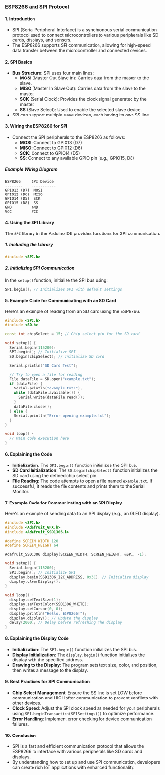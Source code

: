 ### **ESP8266 and SPI Protocol**

#### 1. **Introduction**
- SPI (Serial Peripheral Interface) is a synchronous serial communication protocol used to connect microcontrollers to various peripherals like SD cards, displays, and sensors.
- The ESP8266 supports SPI communication, allowing for high-speed data transfer between the microcontroller and connected devices.

#### 2. **SPI Basics**
- **Bus Structure**: SPI uses four main lines:
  - **MOSI** (Master Out Slave In): Carries data from the master to the slave.
  - **MISO** (Master In Slave Out): Carries data from the slave to the master.
  - **SCK** (Serial Clock): Provides the clock signal generated by the master.
  - **SS** (Slave Select): Used to enable the selected slave device.
- SPI can support multiple slave devices, each having its own SS line.

#### 3. **Wiring the ESP8266 for SPI**
- Connect the SPI peripherals to the ESP8266 as follows:
  - **MOSI**: Connect to GPIO13 (D7)
  - **MISO**: Connect to GPIO12 (D6)
  - **SCK**: Connect to GPIO14 (D5)
  - **SS**: Connect to any available GPIO pin (e.g., GPIO15, D8)

##### Example Wiring Diagram
```
ESP8266     SPI Device
--------    -----------
GPIO13 (D7)  MOSI
GPIO12 (D6)  MISO
GPIO14 (D5)  SCK
GPIO15 (D8)  SS
GND         GND
VCC         VCC
```

#### 4. **Using the SPI Library**
The `SPI` library in the Arduino IDE provides functions for SPI communication.

##### 1. **Including the Library**
```cpp
#include <SPI.h>
```

##### 2. **Initializing SPI Communication**
In the `setup()` function, initialize the SPI bus using:
```cpp
SPI.begin(); // Initializes SPI with default settings
```

#### 5. **Example Code for Communicating with an SD Card**
Here's an example of reading from an SD card using the ESP8266.

```cpp
#include <SPI.h>
#include <SD.h>

const int chipSelect = 15; // Chip select pin for the SD card

void setup() {
  Serial.begin(115200);
  SPI.begin(); // Initialize SPI
  SD.begin(chipSelect); // Initialize SD card

  Serial.println("SD Card Test");

  // Try to open a file for reading
  File dataFile = SD.open("example.txt");
  if (dataFile) {
    Serial.println("example.txt:");
    while (dataFile.available()) {
      Serial.write(dataFile.read());
    }
    dataFile.close();
  } else {
    Serial.println("Error opening example.txt");
  }
}

void loop() {
  // Main code execution here
}
```

#### 6. **Explaining the Code**
- **Initialization**: The `SPI.begin()` function initializes the SPI bus.
- **SD Card Initialization**: The `SD.begin(chipSelect)` function initializes the SD card using the defined chip select pin.
- **File Reading**: The code attempts to open a file named `example.txt`. If successful, it reads the file contents and prints them to the Serial Monitor.

#### 7. **Example Code for Communicating with an SPI Display**
Here's an example of sending data to an SPI display (e.g., an OLED display).

```cpp
#include <SPI.h>
#include <Adafruit_GFX.h>
#include <Adafruit_SSD1306.h>

#define SCREEN_WIDTH 128
#define SCREEN_HEIGHT 64

Adafruit_SSD1306 display(SCREEN_WIDTH, SCREEN_HEIGHT, &SPI, -1);

void setup() {
  Serial.begin(115200);
  SPI.begin(); // Initialize SPI
  display.begin(SSD1306_I2C_ADDRESS, 0x3C); // Initialize display
  display.clearDisplay();
}

void loop() {
  display.setTextSize(1);
  display.setTextColor(SSD1306_WHITE);
  display.setCursor(0, 0);
  display.println("Hello, ESP8266!");
  display.display(); // Update the display
  delay(2000); // Delay before refreshing the display
}
```

#### 8. **Explaining the Display Code**
- **Initialization**: The `SPI.begin()` function initializes the SPI bus.
- **Display Initialization**: The `display.begin()` function initializes the display with the specified address.
- **Drawing to the Display**: The program sets text size, color, and position, then writes a message to the display.

#### 9. **Best Practices for SPI Communication**
- **Chip Select Management**: Ensure the SS line is set LOW before communication and HIGH after communication to prevent conflicts with other devices.
- **Clock Speed**: Adjust the SPI clock speed as needed for your peripherals using `SPI.beginTransaction(SPISettings())` to optimize performance.
- **Error Handling**: Implement error checking for device communication failures.

#### 10. **Conclusion**
- SPI is a fast and efficient communication protocol that allows the ESP8266 to interface with various peripherals like SD cards and displays.
- By understanding how to set up and use SPI communication, developers can create rich IoT applications with enhanced functionality.
